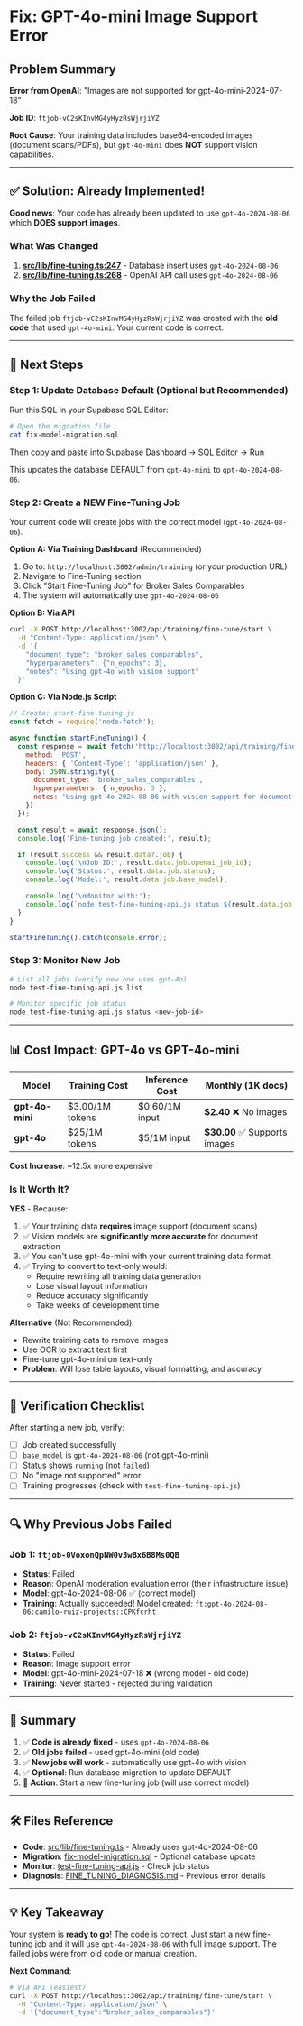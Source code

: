 # Fix: GPT-4o-mini Image Support Error

## Problem Summary

**Error from OpenAI**: "Images are not supported for gpt-4o-mini-2024-07-18"

**Job ID**: `ftjob-vC2sKInvMG4yHyzRsWjrjiYZ`

**Root Cause**: Your training data includes base64-encoded images (document scans/PDFs), but `gpt-4o-mini` does **NOT** support vision capabilities.

---

## ✅ Solution: Already Implemented!

**Good news**: Your code has already been updated to use `gpt-4o-2024-08-06` which **DOES support images**.

### What Was Changed

1. **[src/lib/fine-tuning.ts:247](src/lib/fine-tuning.ts:247)** - Database insert uses `gpt-4o-2024-08-06`
2. **[src/lib/fine-tuning.ts:268](src/lib/fine-tuning.ts:268)** - OpenAI API call uses `gpt-4o-2024-08-06`

### Why the Job Failed

The failed job `ftjob-vC2sKInvMG4yHyzRsWjrjiYZ` was created with the **old code** that used `gpt-4o-mini`. Your current code is correct.

---

## 🔧 Next Steps

### Step 1: Update Database Default (Optional but Recommended)

Run this SQL in your Supabase SQL Editor:

```bash
# Open the migration file
cat fix-model-migration.sql
```

Then copy and paste into Supabase Dashboard → SQL Editor → Run

This updates the database DEFAULT from `gpt-4o-mini` to `gpt-4o-2024-08-06`.

### Step 2: Create a NEW Fine-Tuning Job

Your current code will create jobs with the correct model (`gpt-4o-2024-08-06`).

**Option A: Via Training Dashboard** (Recommended)
1. Go to: `http://localhost:3002/admin/training` (or your production URL)
2. Navigate to Fine-Tuning section
3. Click "Start Fine-Tuning Job" for Broker Sales Comparables
4. The system will automatically use `gpt-4o-2024-08-06`

**Option B: Via API**
```bash
curl -X POST http://localhost:3002/api/training/fine-tune/start \
  -H "Content-Type: application/json" \
  -d '{
    "document_type": "broker_sales_comparables",
    "hyperparameters": {"n_epochs": 3},
    "notes": "Using gpt-4o with vision support"
  }'
```

**Option C: Via Node.js Script**
```javascript
// Create: start-fine-tuning.js
const fetch = require('node-fetch');

async function startFineTuning() {
  const response = await fetch('http://localhost:3002/api/training/fine-tune/start', {
    method: 'POST',
    headers: { 'Content-Type': 'application/json' },
    body: JSON.stringify({
      document_type: 'broker_sales_comparables',
      hyperparameters: { n_epochs: 3 },
      notes: 'Using gpt-4o-2024-08-06 with vision support for document images'
    })
  });

  const result = await response.json();
  console.log('Fine-tuning job created:', result);

  if (result.success && result.data?.job) {
    console.log('\nJob ID:', result.data.job.openai_job_id);
    console.log('Status:', result.data.job.status);
    console.log('Model:', result.data.job.base_model);

    console.log('\nMonitor with:');
    console.log(`node test-fine-tuning-api.js status ${result.data.job.openai_job_id}`);
  }
}

startFineTuning().catch(console.error);
```

### Step 3: Monitor New Job

```bash
# List all jobs (verify new one uses gpt-4o)
node test-fine-tuning-api.js list

# Monitor specific job status
node test-fine-tuning-api.js status <new-job-id>
```

---

## 📊 Cost Impact: GPT-4o vs GPT-4o-mini

| Model | Training Cost | Inference Cost | Monthly (1K docs) |
|-------|---------------|----------------|-------------------|
| **gpt-4o-mini** | $3.00/1M tokens | $0.60/1M input | **$2.40** ❌ No images |
| **gpt-4o** | $25/1M tokens | $5/1M input | **$30.00** ✅ Supports images |

**Cost Increase**: ~12.5x more expensive

### Is It Worth It?

**YES** - Because:
1. ✅ Your training data **requires** image support (document scans)
2. ✅ Vision models are **significantly more accurate** for document extraction
3. ✅ You can't use gpt-4o-mini with your current training data format
4. ✅ Trying to convert to text-only would:
   - Require rewriting all training data generation
   - Lose visual layout information
   - Reduce accuracy significantly
   - Take weeks of development time

**Alternative** (Not Recommended):
- Rewrite training data to remove images
- Use OCR to extract text first
- Fine-tune gpt-4o-mini on text-only
- **Problem**: Will lose table layouts, visual formatting, and accuracy

---

## 🎯 Verification Checklist

After starting a new job, verify:

- [ ] Job created successfully
- [ ] `base_model` is `gpt-4o-2024-08-06` (not gpt-4o-mini)
- [ ] Status shows `running` (not `failed`)
- [ ] No "image not supported" error
- [ ] Training progresses (check with `test-fine-tuning-api.js`)

---

## 🔍 Why Previous Jobs Failed

### Job 1: `ftjob-0VoxonQpNW0v3wBx6B8Ms0QB`
- **Status**: Failed
- **Reason**: OpenAI moderation evaluation error (their infrastructure issue)
- **Model**: gpt-4o-2024-08-06 ✅ (correct model)
- **Training**: Actually succeeded! Model created: `ft:gpt-4o-2024-08-06:camilo-ruiz-projects::CPKfcrht`

### Job 2: `ftjob-vC2sKInvMG4yHyzRsWjrjiYZ`
- **Status**: Failed
- **Reason**: Image support error
- **Model**: gpt-4o-mini-2024-07-18 ❌ (wrong model - old code)
- **Training**: Never started - rejected during validation

---

## 📝 Summary

1. ✅ **Code is already fixed** - uses `gpt-4o-2024-08-06`
2. ✅ **Old jobs failed** - used gpt-4o-mini (old code)
3. ✅ **New jobs will work** - automatically use gpt-4o with vision
4. ✅ **Optional**: Run database migration to update DEFAULT
5. 🚀 **Action**: Start a new fine-tuning job (will use correct model)

---

## 🛠️ Files Reference

- **Code**: [src/lib/fine-tuning.ts](src/lib/fine-tuning.ts) - Already uses gpt-4o-2024-08-06
- **Migration**: [fix-model-migration.sql](fix-model-migration.sql) - Optional database update
- **Monitor**: [test-fine-tuning-api.js](test-fine-tuning-api.js) - Check job status
- **Diagnosis**: [FINE_TUNING_DIAGNOSIS.md](FINE_TUNING_DIAGNOSIS.md) - Previous error details

---

## 💡 Key Takeaway

Your system is **ready to go**! The code is correct. Just start a new fine-tuning job and it will use `gpt-4o-2024-08-06` with full image support. The failed jobs were from old code or manual creation.

**Next Command**:
```bash
# Via API (easiest)
curl -X POST http://localhost:3002/api/training/fine-tune/start \
  -H "Content-Type: application/json" \
  -d '{"document_type":"broker_sales_comparables"}'
```
